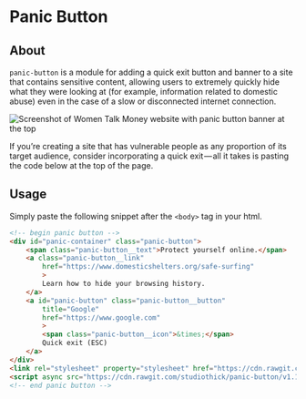 # Panic Button

## About

`panic-button` is a module for adding a quick exit button and banner to a site
that contains sensitive content, allowing users to extremely quickly hide what
they were looking at (for example, information related to domestic abuse)
even in the case of a slow or disconnected internet connection.

![Screenshot of Women Talk Money website with panic button banner at the top](https://cdn-images-1.medium.com/max/800/1*pBoBFQLRcQNkXVpULHUblg.png)

If you’re creating a site that has vulnerable people as any proportion of its 
target audience, consider incorporating a quick exit — all it takes is pasting 
the code below at the top of the page.

## Usage

Simply paste the following snippet after the `<body>` tag in your html.

```html
<!-- begin panic button -->
<div id="panic-container" class="panic-button">
    <span class="panic-button__text">Protect yourself online.</span>
    <a class="panic-button__link"
        href="https://www.domesticshelters.org/safe-surfing"
        >
        Learn how to hide your browsing history.
    </a>
    <a id="panic-button" class="panic-button__button"
        title="Google"
        href="https://www.google.com" 
        >
        <span class="panic-button__icon">&times;</span>
        Quick exit (ESC)
    </a>
</div>
<link rel="stylesheet" property="stylesheet" href="https://cdn.rawgit.com/studiothick/panic-button/v1.1.0/dist/panic.css" />
<script async src="https://cdn.rawgit.com/studiothick/panic-button/v1.1.0/dist/panic.min.js"></script>
<!-- end panic button -->
```

